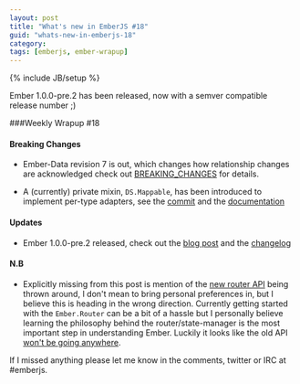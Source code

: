 ```yaml
---
layout: post
title: "What's new in EmberJS #18"
guid: "whats-new-in-emberjs-18"
category:
tags: [emberjs, ember-wrapup]
---
```

{% include JB/setup %}

Ember 1.0.0-pre.2 has been released, now with a semver compatible release number ;)

###Weekly Wrapup #18



#### Breaking Changes

* Ember-Data revision 7 is out, which changes how relationship changes are acknowledged check out [BREAKING_CHANGES](https://github.com/emberjs/data/blob/master/BREAKING_CHANGES.md) for details.

* A (currently) private mixin, `DS.Mappable`, has been introduced to implement per-type adapters, see the [commit](https://github.com/emberjs/data/commit/2609b8f1b6195e2545f6485c7097512765478b4f) and the [documentation](https://github.com/emberjs/data/commit/ca0ab37fbe9d0afdc896c7a8410e27cafabfb203)

#### Updates

* Ember 1.0.0-pre.2 released, check out the [blog post](http://emberjs.com/blog/2012/10/25/ember-1-0-pre2/) and the [changelog](https://github.com/emberjs/ember.js/blob/master/CHANGELOG)

#### N.B

* Explicitly missing from this post is mention of the [new router API](https://gist.github.com/3981133) being thrown around, I don't mean to bring personal preferences in, but I believe this is heading in the wrong direction. Currently getting started with the `Ember.Router` can be a bit of a hassle but I personally believe learning the philosophy behind the router/state-manager is the most important step in understanding Ember. Luckily it looks like the old API [won't be going anywhere](https://twitter.com/tomdale/status/263317907596013568).


If I missed anything please let me know in the comments, twitter or IRC at #emberjs.
